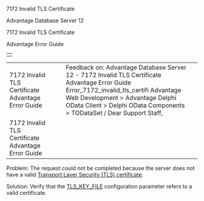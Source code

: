 7172 Invalid TLS Certificate




Advantage Database Server 12  

7172 Invalid TLS Certificate

Advantage Error Guide

|  |
| --- |
|  |

|  |  |  |  |  |
| --- | --- | --- | --- | --- |
| 7172 Invalid TLS Certificate  Advantage Error Guide |  |  | Feedback on: Advantage Database Server 12 - 7172 Invalid TLS Certificate Advantage Error Guide Error\_7172\_invalid\_tls\_certifi Advantage Web Development > Advantage Delphi OData Client > Delphi OData Components > TODataSet / Dear Support Staff, |  |
| 7172 Invalid TLS Certificate  Advantage Error Guide |  |  |  |  |

Problem: The request could not be completed because the server does not have a valid [Transport Layer Security (TLS) certificate](master_tls_key_file.htm).

Solution: Verify that the [TLS\_KEY\_FILE](master_tls_key_file.htm) configuration parameter refers to a valid certificate.